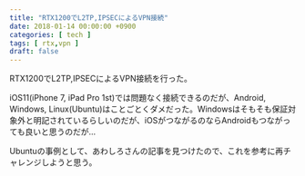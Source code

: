 ```yaml
---
title: "RTX1200でL2TP,IPSECによるVPN接続"
date: 2018-01-14 00:00:00 +0900
categories: [ tech ]
tags: [ rtx,vpn ]
draft: false
---
```


RTX1200でL2TP,IPSECによるVPN接続を行った。

iOS11(iPhone 7, iPad Pro 1st)では問題なく接続できるのだが、Android, Windows, Linux(Ubuntu)はことごとくダメだった。Windowsはそもそも保証対象外と明記されているらしいのだが、iOSがつながるのならAndroidもつながっても良いと思うのだが...

Ubuntuの事例として、あわしろさんの記事を見つけたので、これを参考に再チャレンジしようと思う。
